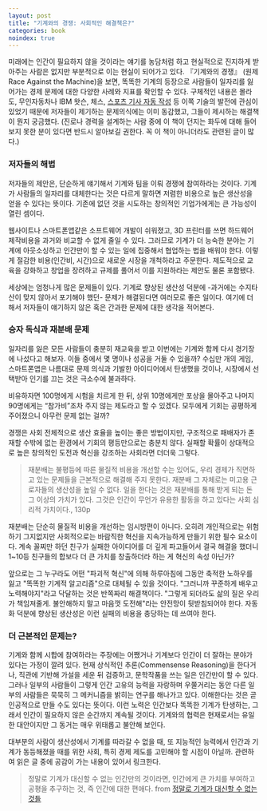 ```yaml
---
layout: post
title: "기계와의 경쟁: 사회적인 해결책은?"
categories: book
noindex: true
---
```


미래에는 인간이 필요하지 않을 것이라는 얘기를 농담처럼 하고 현실적으로 진지하게 받아주는 사람은 없지만 부분적으로 이는 현실이 되어가고 있다. 『기계와의 경쟁』 (원제 Race Against the Machine)을 보면, 똑똑한 기계의 등장으로 사람들이 일자리를 잃어가는 경제 문제에 대한 다양한 사례와 지표를 확인할 수 있다. 구체적인 내용은 몰라도, 무인자동차나 IBM 왓슨, 체스, [스포츠 기사 자동 작성](http://www.4four.us/article/2014/03/sports-narrative-writer) 등 이쪽 기술의 발전에 관심이 있었기 때문에 저자들이 제기하는 문제의식에는 이미 동감했고, 그들이 제시하는 해결책이 뭔지 궁금했다. (진로나 경력을 설계하는 사람 중에 이 책이 던지는 화두에 대해 들어보지 못한 분이 있다면 반드시 알아보길 권한다. 꼭 이 책이 아니더라도 관련된 글이 많다.)

### 저자들의 해법

저자들의 제안은, 단순하게 얘기해서 기계와 팀을 이뤄 경쟁에 참여하라는 것이다. 기계가 사람들의 일자리를 대체한다는 것은 다르게 말하면 저렴한 비용으로 높은 생산성을 얻을 수 있다는 뜻이다. 기존에 없던 것을 시도하는 창의적인 기업가에게는 큰 가능성이 열린 셈이다.<!--more-->

웹사이트나 스마트폰앱같은 소프트웨어 개발이 쉬워졌고, 3D 프린터를 쓰면 하드웨어 제작비용을 과거와 비교할 수 없게 줄일 수 있다. 그러므로 기계가 더 능숙한 분야는 기계에 아웃소싱하고 인간만이 할 수 있는 일에 집중해서 협업하는 법을 배워야 한다. 이렇게 절감한 비용(인간비, 시간)으로 새로운 시장을 개척하라고 주문한다. 제도적으로 교육을 강화하고 창업을 장려하고 규제를 풀어서 이를 지원하라는 제안도 물론 포함됐다.

세상에는 엄청나게 많은 문제들이 있다. 기계로 향상된 생산성 덕분에 -과거에는 수지타산이 맞지 않아서 포기해야 했던- 문제가 해결된다면 여러모로 좋은 일이다. 여기에 더해서 저자들이 얘기하지 않은 혹은 간과한 문제에 대한 생각을 적어본다.

### 승자 독식과 재분배 문제

일자리를 잃은 모든 사람들이 충분히 재교육을 받고 이번에는 기계와 함께 다시 경기장에 나섰다고 해보자. 이들 중에서 몇 명이나 성공을 거둘 수 있을까? 수십만 개의 게임, 스마트폰앱은 나름대로 문제 의식과 기발한 아이디어에서 탄생했을 것이나, 시장에서 선택받아 인기를 끄는 것은 극소수에 불과하다.

비유하자면 100명에게 시험을 치르게 한 뒤, 상위 10명에게만 포상을 몰아주고 나머지 90명에게는 “참가비”조차 주지 않는 제도라고 할 수 있겠다. 모두에게 기회는 공평하게 주어졌으니 아무런 문제 없는 걸까?

경쟁은 사회 전체적으로 생산 효율을 높이는 좋은 방법이지만, 구조적으로 패배자가 존재할 수밖에 없는 환경에서 기회의 평등만으로는 충분치 않다. 실패할 확률이 상대적으로 높은 창의적인 도전과 혁신을 강조하는 사회라면 더더욱 그렇다.

> 재분배는 불평등에 따른 물질적 비용을 개선할 수는 있어도, 우리 경제가 직면하고 있는 문제들을 근본적으로 해결해 주지 못한다. 재분배 그 자체로는 미고용 근로자들의 생산성을 높일 수 없다. 일을 한다는 것은 재분배를 통해 받게 되는 돈 그 이상의 가치가 있다. 그것은 인간이 무언가 유용한 활동을 하고 있다는 사회 심리적 가치이다., 130p

재분배는 단순히 물질적 비용을 개선하는 임시방편이 아니다. 오히려 개인적으로는 위험하기 그지없지만 사회적으로는 바람직한 혁신을 지속가능하게 만들기 위한 필수 요소이다. 계속 꼴찌만 하던 친구가 실패한 아이디어를 더 깊게 파고들어서 결국 해결을 했더니 1~10등 친구들의 합보다 더 큰 가치를 창출하더라 하는 게 혁신의 속성 아닌가?

앞으로는 그 누구라도 어떤 "파괴적 혁신"에 의해 하루아침에 그동안 축적한 노하우를 잃고 "똑똑한 기계적 알고리즘"으로 대체될 수 있을 것이다. "그러니까 꾸준하게 배우고 노력해야지"라고 닥달하는 것은 반쪽짜리 해결책이다. "그렇게 되더라도 삶의 질은 우리가 책임져줄게. 불안해하지 말고 마음껏 도전해"라는 안전망이 뒷받침되어야 한다. 자동화 덕분에 향상된 생산성은 이런 실패의 비용을 충당하는 데 쓰여야 한다.

### 더 근본적인 문제는?

기계와 함께 시합에 참여하라는 주장에는 어쨌거나 기계보다 인간이 더 잘하는 분야가 있다는 가정이 깔려 있다. 현재 상식적인 추론(Commensense Reasoning)을 한다거나, 직관에 기반해 가설을 세운 뒤 검증하고, 문학작품을 쓰는 일은 인간만이 할 수 있다. 그러나 일부의 사람들이 그렇게 인간 고유의 능력을 자랑하며 우쭐거리는 동안 다른 일부의 사람들은 묵묵히 그 메커니즘을 밝히는 연구를 해나가고 있다. 이해한다는 것은 곧 인공적으로 만들 수도 있다는 뜻이다. 이런 노력은 인간보다 똑똑한 기계가 탄생하는, 그래서 인간이 필요하지 않은 순간까지 계속될 것이다. 기계와의 협력은 현재로서는 유일한 대안이지만 그 동거는 매우 위태롭고 불안해 보인다.

대부분의 사람이 생산성에서 기계를 따라갈 수 없을 때, 또 지능적인 능력에서 인간과 기계가 동등해졌을 때를 위한 사회, 특히 경제 제도를 고민해야 할 시점이 아닐까. 관련하여 읽은 글 중에 공감이 가는 내용이 있어서 링크한다.

> 정말로 기계가 대신할 수 없는 인간만의 것이라면, 인간에게 큰 가치를 부여하고 공평을 추구하는 것, 즉 인간에 대한 편애다. from [정말로 기계가 대신할 수 없는 것들](http://capcold.net/blog/10926)
